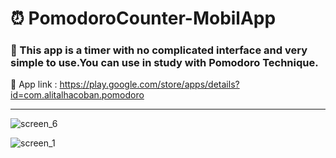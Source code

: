 # :alarm_clock: PomodoroCounter-MobilApp 


### :red_circle: This app is a timer with no complicated interface and very simple to use.You can use in study with Pomodoro Technique.

:link: App link  : https://play.google.com/store/apps/details?id=com.alitalhacoban.pomodoro

<hr>


![screen_6](https://user-images.githubusercontent.com/64840495/129447215-36ad44a7-7d21-46be-9d57-36f2981bdc56.png)

![screen_1](https://user-images.githubusercontent.com/64840495/129447342-064f8604-c23d-4d55-a39c-e251de976c04.png)



